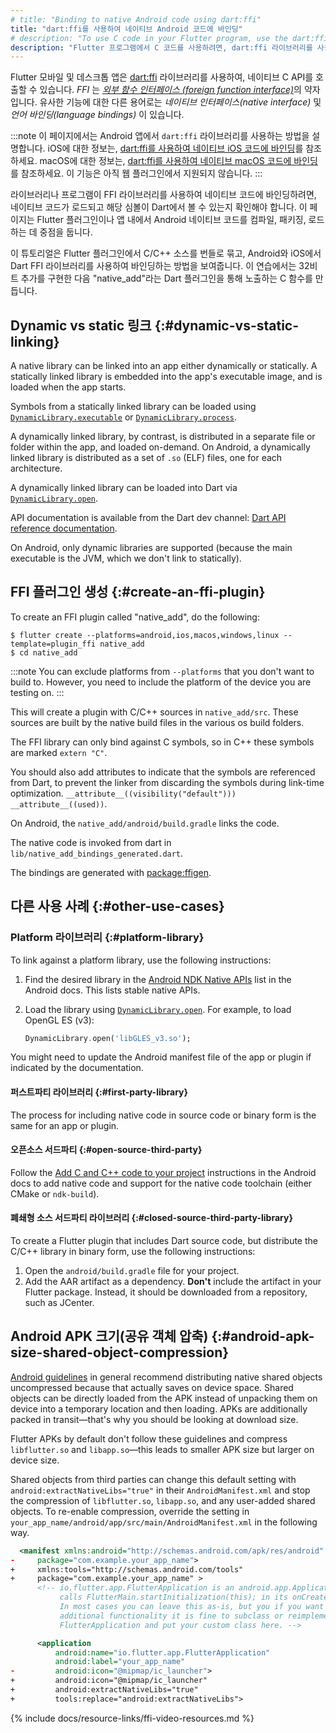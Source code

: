 ```yaml
---
# title: "Binding to native Android code using dart:ffi"
title: "dart:ffi를 사용하여 네이티브 Android 코드에 바인딩"
# description: "To use C code in your Flutter program, use the dart:ffi library."
description: "Flutter 프로그램에서 C 코드를 사용하려면, dart:ffi 라이브러리를 사용하세요."
---
```


<?code-excerpt path-base="platform_integration"?>

Flutter 모바일 및 데스크톱 앱은 [dart:ffi][] 라이브러리를 사용하여, 네이티브 C API를 호출할 수 있습니다. 
_FFI_ 는 [_외부 함수 인터페이스 (foreign function interface)_][FFI]의 약자입니다. 
유사한 기능에 대한 다른 용어로는 _네이티브 인터페이스(native interface)_ 및 _언어 바인딩(language bindings)_ 이 있습니다.

:::note
이 페이지에서는 Android 앱에서 `dart:ffi` 라이브러리를 사용하는 방법을 설명합니다. 
iOS에 대한 정보는, [dart:ffi를 사용하여 네이티브 iOS 코드에 바인딩][ios-ffi]를 참조하세요. 
macOS에 대한 정보는, [dart:ffi를 사용하여 네이티브 macOS 코드에 바인딩][macos-ffi]를 참조하세요. 
이 기능은 아직 웹 플러그인에서 지원되지 않습니다.
:::

[ios-ffi]: /platform-integration/ios/c-interop
[dart:ffi]: {{site.dart.api}}/dev/dart-ffi/dart-ffi-library.html
[macos-ffi]: /platform-integration/macos/c-interop
[FFI]: https://en.wikipedia.org/wiki/Foreign_function_interface

라이브러리나 프로그램이 FFI 라이브러리를 사용하여 네이티브 코드에 바인딩하려면, 
네이티브 코드가 로드되고 해당 심볼이 Dart에서 볼 수 있는지 확인해야 합니다. 
이 페이지는 Flutter 플러그인이나 앱 내에서 Android 네이티브 코드를 컴파일, 패키징, 로드하는 데 중점을 둡니다.

이 튜토리얼은 Flutter 플러그인에서 C/C++ 소스를 번들로 묶고, 
Android와 iOS에서 Dart FFI 라이브러리를 사용하여 바인딩하는 방법을 보여줍니다. 
이 연습에서는 32비트 추가를 구현한 다음 "native_add"라는 Dart 플러그인을 통해 노출하는 C 함수를 만듭니다.

## Dynamic vs static 링크 {:#dynamic-vs-static-linking}

A native library can be linked into an app either
dynamically or statically. A statically linked library
is embedded into the app's executable image,
and is loaded when the app starts.

Symbols from a statically linked library can be
loaded using [`DynamicLibrary.executable`][] or
[`DynamicLibrary.process`][].

A dynamically linked library, by contrast, is distributed
in a separate file or folder within the app,
and loaded on-demand. On Android, a dynamically
linked library is distributed as a set of `.so` (ELF)
files, one for each architecture.

A dynamically linked library can be loaded into
Dart via [`DynamicLibrary.open`][].

API documentation is available from the Dart dev channel:
[Dart API reference documentation][].

On Android, only dynamic libraries are supported
(because the main executable is the JVM,
which we don't link to statically).


[Dart API reference documentation]: {{site.dart.api}}/dev/
[`DynamicLibrary.executable`]: {{site.dart.api}}/dev/dart-ffi/DynamicLibrary/DynamicLibrary.executable.html
[`DynamicLibrary.open`]: {{site.dart.api}}/dev/dart-ffi/DynamicLibrary/DynamicLibrary.open.html
[`DynamicLibrary.process`]: {{site.dart.api}}/dev/dart-ffi/DynamicLibrary/DynamicLibrary.process.html

## FFI 플러그인 생성 {:#create-an-ffi-plugin}

To create an FFI plugin called "native_add",
do the following:

```console
$ flutter create --platforms=android,ios,macos,windows,linux --template=plugin_ffi native_add
$ cd native_add
```

:::note
You can exclude platforms from `--platforms` that you don't want
to build to. However, you need to include the platform of 
the device you are testing on.
:::

This will create a plugin with C/C++ sources in `native_add/src`.
These sources are built by the native build files in the various
os build folders.

The FFI library can only bind against C symbols,
so in C++ these symbols are marked `extern "C"`.

You should also add attributes to indicate that the
symbols are referenced from Dart,
to prevent the linker from discarding the symbols
during link-time optimization.
`__attribute__((visibility("default"))) __attribute__((used))`.

On Android, the `native_add/android/build.gradle` links the code.

The native code is invoked from dart in `lib/native_add_bindings_generated.dart`.

The bindings are generated with [package:ffigen]({{site.pub-pkg}}/ffigen).

## 다른 사용 사례 {:#other-use-cases}

### Platform 라이브러리 {:#platform-library}

To link against a platform library,
use the following instructions:

 1. Find the desired library in the [Android NDK Native APIs][]
    list in the Android docs. This lists stable native APIs.
 1. Load the library using [`DynamicLibrary.open`][].
    For example, to load OpenGL ES (v3):

    ```dart
    DynamicLibrary.open('libGLES_v3.so');
    ```

You might need to update the Android manifest
file of the app or plugin if indicated by
the documentation.


[Android NDK Native APIs]: {{site.android-dev}}/ndk/guides/stable_apis

#### 퍼스트파티 라이브러리 {:#first-party-library}

The process for including native code in source
code or binary form is the same for an app or
plugin.

#### 오픈소스 서드파티 {:#open-source-third-party}

Follow the [Add C and C++ code to your project][]
instructions in the Android docs to
add native code and support for the native
code toolchain (either CMake or `ndk-build`).


[Add C and C++ code to your project]: {{site.android-dev}}/studio/projects/add-native-code

#### 폐쇄형 소스 서드파티 라이브러리 {:#closed-source-third-party-library}

To create a Flutter plugin that includes Dart
source code, but distribute the C/C++ library
in binary form, use the following instructions:

1. Open the `android/build.gradle` file for your
   project.
1. Add the AAR artifact as a dependency.
   **Don't** include the artifact in your
   Flutter package. Instead, it should be
   downloaded from a repository, such as
   JCenter.


## Android APK 크기(공유 객체 압축) {:#android-apk-size-shared-object-compression}

[Android guidelines][] in general recommend
distributing native shared objects uncompressed
because that actually saves on device space.
Shared objects can be directly loaded from the APK
instead of unpacking them on device into a
temporary location and then loading.
APKs are additionally packed in transit&mdash;that's
why you should be looking at download size.

Flutter APKs by default don't follow these guidelines
and compress `libflutter.so` and `libapp.so`&mdash;this
leads to smaller APK size but larger on device size.

Shared objects from third parties can change this default
setting with `android:extractNativeLibs="true"` in their
`AndroidManifest.xml` and stop the compression of `libflutter.so`,
`libapp.so`, and any user-added shared objects.
To re-enable compression, override the setting in
`your_app_name/android/app/src/main/AndroidManifest.xml`
in the following way.

```xml diff
  <manifest xmlns:android="http://schemas.android.com/apk/res/android"
-     package="com.example.your_app_name">
+     xmlns:tools="http://schemas.android.com/tools"
+     package="com.example.your_app_name" >
      <!-- io.flutter.app.FlutterApplication is an android.app.Application that
           calls FlutterMain.startInitialization(this); in its onCreate method.
           In most cases you can leave this as-is, but you if you want to provide
           additional functionality it is fine to subclass or reimplement
           FlutterApplication and put your custom class here. -->

      <application
          android:name="io.flutter.app.FlutterApplication"
          android:label="your_app_name"
-         android:icon="@mipmap/ic_launcher">
+         android:icon="@mipmap/ic_launcher"
+         android:extractNativeLibs="true"
+         tools:replace="android:extractNativeLibs">
```

[Android guidelines]: {{site.android-dev}}/topic/performance/reduce-apk-size#extract-false

{% include docs/resource-links/ffi-video-resources.md %}